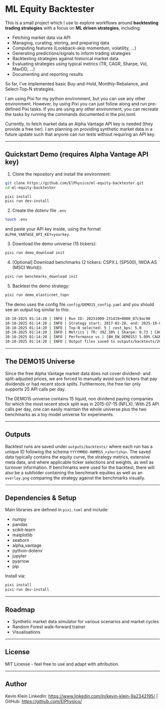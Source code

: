 # ML Equity Backtester

This is a small project which I use to explore workflows around **backtesting trading strategies** with a focus on **ML driven strategies**, including:
- Fetching market data via API
- Managing, curating, storing, and preparing data
- Computing features (Lookback-skip momentum, volatility, ...)
- Generating predictions/signals to inform trading strategies
- Backtesting strategies against historical market data
- Evaluating strategies using typical metrics (TR, CAGR, Sharpe, Vol, MaxDD, ...)
- Documenting and reporting results

So far, I've implemented basic Buy-and-Hold, Monthly-Rebalance, and Select-Top-N strategies.

I am using Pixi for my python environment, but you can use any other environment. However, by using Pixi you can just follow along and run pre-defined Pixi tasks. If you are using any other environment, you can recreate the tasks by running the commands documented in the pixi.toml.

Currently, to fetch market data an Alpha Vantage API key is needed (they provide a free tier). I am planning on providing synthetic market data in a future update such that anyone can run tests without requiring an API key.
    
---

## Quickstart Demo (requires Alpha Vantage API key)

1. Clone the repository and install the environment:
```bash
git clone https://github.com/ElPhysico/ml-equity-backtester.git
cd ml-equity-backtester

pixi install
pixi run dev-install
```

2. Create the dotenv file `.env`
```bash
touch .env
```
and paste your API key inside, using the format `ALPHA_VANTAGE_API_KEY=yourkey`.

3. Download the demo universe (15 tickers):
```bash
pixi run demo_download init
```

4. [Optional] Download benchmarks (2 tickers: CSPX.L (SP500), IWDA.AS (MSCI World)):
```bash
pixi run benchmarks_download init
```

5. Backtest the demo strategy:
```bash
pixi run demo_elasticnet_topn
```

The demo uses the config file `config/DEMO15_config.yaml` and you should see an output log similar to this:
```bash
10-10-2025 01:14:20 | INFO | Run ID: 20251009-231419+0000_87c9ac90
10-10-2025 01:14:20 | INFO | Strategy start: 2017-02-28, end: 2025-10-07
10-10-2025 01:14:20 | INFO | Top-N selected: 5 | cost_bps: 5.0
10-10-2025 01:14:20 | INFO | Metrics | TR: 392.30% | Sharpe: 0.73 | CAGR: 20.35% | MaxDD: 46.68% | ann_vol: 33.09% | ann_avg_turnover: 104.83%
10-10-2025 01:14:20 | INFO | Performance vs | [BH_EW_DEMO15] 5.09% CAGR, 0.02 Sharpe | [BH_EW_IWDA.AS] 9.20% CAGR, 0.04 Sharpe | [BH_EW_CSPX.L] 5.85% CAGR, -0.15 Sharpe
10-10-2025 01:14:20 | INFO | Output files saved to outputs/backtests/20251009-231419+0000_87c9ac90
```

---

## The DEMO15 Universe

Since the free Alpha Vantage market data does not cover dividend- and split-adjusted prices, we are forced to manually avoid such tickers that pay dividends or had recent stock splits. Furthermore, the free tier only supports 25 API calls per day.

The DEMO15 universe contains 15 liquid, non dividend paying companies for which the most recent stock split was in 2015-07-15 (NFLX). With 25 API calls per day, one can easily maintain the whole universe plus the two benchmarks as a toy model universe for experiments.

---

## Outputs

Backtest runs are saved under `outputs/backtests/` where each run has a unique ID following the schema `YYYYMMDD-HHMMSS_<shortsha>`. The saved data typically contains the equity curve, the strategy metrics, extensive meta data, and where applicable ticker selections and weights, as well as turnover information. If benchmarks were used for the backtest, there will also be a subfolder containing the benchmark equities as well as an `overlay.png` comparing the strategy against the benchmarks visually.

---

## Dependencies & Setup

Main libraries are defined in `pixi.toml` and include:
- numpy
- pandas
- scikit-learn
- matplotlib
- seaborn
- alpha_vantage
- python-dotenv
- jupyter
- pyarrow
- pip

Install via:
```bash
pixi install
pixi run dev-install
```

---

## Roadmap

- Synthetic market data simulator for various scenarios and market cycles
- Random Forest walk-forward trainer
- Visualisations

---

## License

MIT License - feel free to use and adapt with attribution.

---

## Author

Kevin Klein
LinkedIn: https://www.linkedin.com/in/kevin-klein-9a2342195/ | GitHub: https://github.com/ElPhysico/

